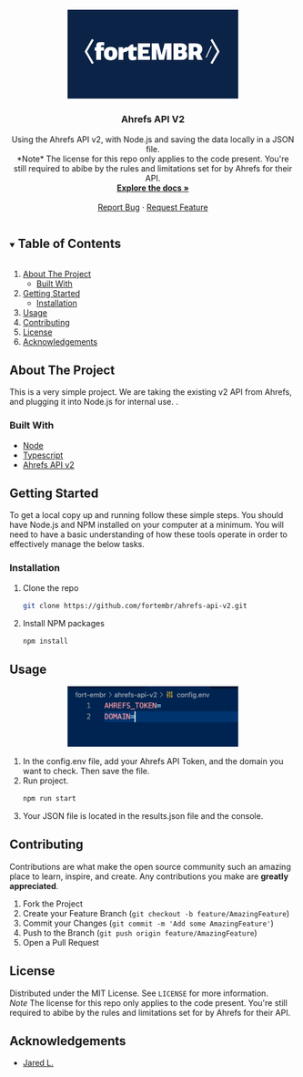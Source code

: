 <!--
*** Thanks for checking out the Best-README-Template. If you have a suggestion
*** that would make this better, please fork the repo and create a pull request
*** or simply open an issue with the tag "enhancement".
*** Thanks again! Now go create something AMAZING! :D
***
***
***
*** To avoid retyping too much info. Do a search and replace for the following:
*** carbondigitalus, node-text-encoder, carbondigitalus, email, project_title, project_description
-->

<!-- PROJECT SHIELDS -->
<!--
*** I'm using markdown "reference style" links for readability.
*** Reference links are enclosed in brackets [ ] instead of parentheses ( ).
*** See the bottom of this document for the declaration of the reference variables
*** for contributors-url, forks-url, etc. This is an optional, concise syntax you may use.
*** https://www.markdownguide.org/basic-syntax/#reference-style-links
-->

<!-- [![Contributors][contributors-shield]][contributors-url]
[![Forks][forks-shield]][forks-url]
[![Stargazers][stars-shield]][stars-url]
[![Issues][issues-shield]][issues-url]
[![MIT License][license-shield]][license-url] -->

<!-- PROJECT LOGO -->
<br />
<p align="center">
  <a href="https://github.com/fortembr/ahrefs-api-v2">
    <img src="images/logo.png" alt="Logo" width="300" height="">
  </a>

  <h3 align="center">Ahrefs API V2</h3>

  <p align="center">
    Using the Ahrefs API v2, with Node.js and saving the data locally in a JSON file.
    <br />
    *Note* The license for this repo only applies to the code present. You're still required to abibe by the rules and limitations set for by Ahrefs for their API. 
    <br />
    <a href="https://github.com/carbondigitalus/node-text-encoder"><strong>Explore the docs »</strong></a>
    <br />
    <br />
    <a href="https://github.com/carbondigitalus/node-text-encoder/issues">Report Bug</a>
    ·
    <a href="https://github.com/carbondigitalus/node-text-encoder/issues">Request Feature</a>
  </p>
</p>

<!-- TABLE OF CONTENTS -->
<details open="open">
  <summary><h2 style="display: inline-block">Table of Contents</h2></summary>
  <ol>
    <li>
      <a href="#about-the-project">About The Project</a>
      <ul>
        <li><a href="#built-with">Built With</a></li>
      </ul>
    </li>
    <li>
      <a href="#getting-started">Getting Started</a>
      <ul>
        <li><a href="#installation">Installation</a></li>
      </ul>
    </li>
    <li><a href="#usage">Usage</a></li>
    <li><a href="#contributing">Contributing</a></li>
    <li><a href="#license">License</a></li>
    <li><a href="#acknowledgements">Acknowledgements</a></li>
  </ol>
</details>

<!-- ABOUT THE PROJECT -->

## About The Project

This is a very simple project. We are taking the existing v2 API from Ahrefs, and plugging it into Node.js for internal use. .

### Built With

- [Node](https://nodejs.org)
- [Typescript](http://typescript.com/)
- [Ahrefs API v2](https://app.ahrefs.com/api/)

<!-- GETTING STARTED -->

## Getting Started

To get a local copy up and running follow these simple steps. You should have Node.js and NPM installed on your computer at a minimum. You will need to have a basic understanding of how these tools operate in order to effectively manage the below tasks.

### Installation

1. Clone the repo
   ```sh
   git clone https://github.com/fortembr/ahrefs-api-v2.git
   ```
2. Install NPM packages
   ```sh
   npm install
   ```

<!-- USAGE EXAMPLES -->

## Usage

<p align="center">
  <img src="images/config.png" alt="screenshot code" width="300">
</p>

1. In the config.env file, add your Ahrefs API Token, and the domain you want to check. Then save the file.
2. Run project.
   ```sh
   npm run start
   ```
3. Your JSON file is located in the results.json file and the console.

<!-- CONTRIBUTING -->

## Contributing

Contributions are what make the open source community such an amazing place to learn, inspire, and create. Any contributions you make are **greatly appreciated**.

1. Fork the Project
2. Create your Feature Branch (`git checkout -b feature/AmazingFeature`)
3. Commit your Changes (`git commit -m 'Add some AmazingFeature'`)
4. Push to the Branch (`git push origin feature/AmazingFeature`)
5. Open a Pull Request

<!-- LICENSE -->

## License

Distributed under the MIT License. See `LICENSE` for more information.
<br>
_Note_ The license for this repo only applies to the code present. You're still required to abibe by the rules and limitations set for by Ahrefs for their API.

<!-- ACKNOWLEDGEMENTS -->

## Acknowledgements

- [Jared L.](https://github.com/jared-leddy)

<!-- MARKDOWN LINKS & IMAGES -->
<!-- https://www.markdownguide.org/basic-syntax/#reference-style-links -->

[contributors-shield]: https://img.shields.io/github/contributors/fortembr/repo.svg?style=for-the-badge
[contributors-url]: https://github.com/fortembr/ahrefs-api-v2/graphs/contributors
[forks-shield]: https://img.shields.io/github/forks/fortembr/repo.svg?style=for-the-badge
[forks-url]: https://github.com/fortembr/ahrefs-api-v2/network/members
[stars-shield]: https://img.shields.io/github/stars/fortembr/repo.svg?style=for-the-badge
[stars-url]: https://github.com/fortembr/ahrefs-api-v2/stargazers
[issues-shield]: https://img.shields.io/github/issues/fortembr/repo.svg?style=for-the-badge
[issues-url]: https://github.com/fortembr/ahrefs-api-v2/issues
[license-shield]: https://img.shields.io/github/license/fortembr/repo.svg?style=for-the-badge
[license-url]: https://github.com/fortembr/ahrefs-api-v2/blob/main/LICENSE
[linkedin-shield]: https://img.shields.io/badge/-LinkedIn-black.svg?style=for-the-badge&logo=linkedin&colorB=555
[linkedin-url]: https://linkedin.com/in/carbondigitalus
